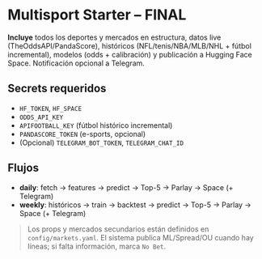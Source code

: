 # Multisport Starter – FINAL

**Incluye** todos los deportes y mercados en estructura, datos live (TheOddsAPI/PandaScore), históricos (NFL/tenis/NBA/MLB/NHL + fútbol incremental), modelos (odds + calibración) y publicación a Hugging Face Space. Notificación opcional a Telegram.

## Secrets requeridos
- `HF_TOKEN`, `HF_SPACE`
- `ODDS_API_KEY`
- `APIFOOTBALL_KEY` (fútbol histórico incremental)
- `PANDASCORE_TOKEN` (e-sports, opcional)
- (Opcional) `TELEGRAM_BOT_TOKEN`, `TELEGRAM_CHAT_ID`

## Flujos
- **daily**: fetch → features → predict → Top-5 → Parlay → Space (+ Telegram)
- **weekly**: históricos → train → backtest → predict → Top-5 → Parlay → Space (+ Telegram)

> Los props y mercados secundarios están definidos en `config/markets.yaml`. El sistema publica ML/Spread/OU cuando hay líneas; si falta información, marca `No Bet`.
